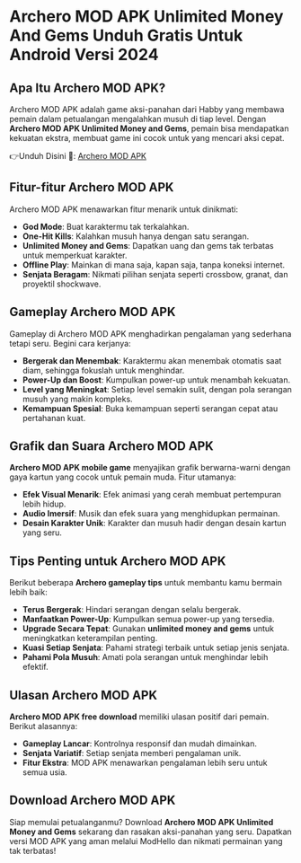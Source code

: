 # Archero MOD APK Unlimited Money And Gems Unduh Gratis Untuk Android Versi 2024

## Apa Itu Archero MOD APK?

Archero MOD APK adalah game aksi-panahan dari Habby yang membawa pemain dalam petualangan mengalahkan musuh di tiap level. Dengan **Archero MOD APK Unlimited Money and Gems**, pemain bisa mendapatkan kekuatan ekstra, membuat game ini cocok untuk yang mencari aksi cepat.


👉Unduh Disini 🧑: [Archero MOD APK](https://modhello.com/archero/)

## Fitur-fitur Archero MOD APK

Archero MOD APK menawarkan fitur menarik untuk dinikmati:

- **God Mode**: Buat karaktermu tak terkalahkan.
- **One-Hit Kills**: Kalahkan musuh hanya dengan satu serangan.
- **Unlimited Money and Gems**: Dapatkan uang dan gems tak terbatas untuk memperkuat karakter.
- **Offline Play**: Mainkan di mana saja, kapan saja, tanpa koneksi internet.
- **Senjata Beragam**: Nikmati pilihan senjata seperti crossbow, granat, dan proyektil shockwave.

## Gameplay Archero MOD APK

Gameplay di Archero MOD APK menghadirkan pengalaman yang sederhana tetapi seru. Begini cara kerjanya:

- **Bergerak dan Menembak**: Karaktermu akan menembak otomatis saat diam, sehingga fokuslah untuk menghindar.
- **Power-Up dan Boost**: Kumpulkan power-up untuk menambah kekuatan.
- **Level yang Meningkat**: Setiap level semakin sulit, dengan pola serangan musuh yang makin kompleks.
- **Kemampuan Spesial**: Buka kemampuan seperti serangan cepat atau pertahanan kuat.

## Grafik dan Suara Archero MOD APK

**Archero MOD APK mobile game** menyajikan grafik berwarna-warni dengan gaya kartun yang cocok untuk pemain muda. Fitur utamanya:

- **Efek Visual Menarik**: Efek animasi yang cerah membuat pertempuran lebih hidup.
- **Audio Imersif**: Musik dan efek suara yang menghidupkan permainan.
- **Desain Karakter Unik**: Karakter dan musuh hadir dengan desain kartun yang seru.

## Tips Penting untuk Archero MOD APK

Berikut beberapa **Archero gameplay tips** untuk membantu kamu bermain lebih baik:

- **Terus Bergerak**: Hindari serangan dengan selalu bergerak.
- **Manfaatkan Power-Up**: Kumpulkan semua power-up yang tersedia.
- **Upgrade Secara Tepat**: Gunakan **unlimited money and gems** untuk meningkatkan keterampilan penting.
- **Kuasi Setiap Senjata**: Pahami strategi terbaik untuk setiap jenis senjata.
- **Pahami Pola Musuh**: Amati pola serangan untuk menghindar lebih efektif.

## Ulasan Archero MOD APK

**Archero MOD APK free download** memiliki ulasan positif dari pemain. Berikut alasannya:

- **Gameplay Lancar**: Kontrolnya responsif dan mudah dimainkan.
- **Senjata Variatif**: Setiap senjata memberi pengalaman unik.
- **Fitur Ekstra**: MOD APK menawarkan pengalaman lebih seru untuk semua usia.

## Download Archero MOD APK

Siap memulai petualanganmu? Download **Archero MOD APK Unlimited Money and Gems** sekarang dan rasakan aksi-panahan yang seru. Dapatkan versi MOD APK yang aman melalui ModHello dan nikmati permainan yang tak terbatas!
